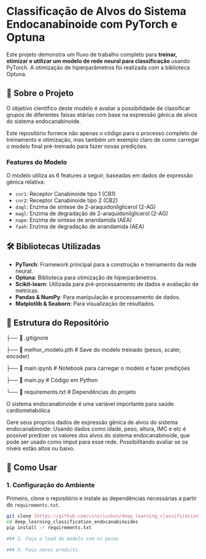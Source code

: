 # Classificação de Alvos do Sistema Endocanabinoide com PyTorch e Optuna

Este projeto demonstra um fluxo de trabalho completo para **treinar, otimizar e utilizar um modelo de rede neural para classificação** usando PyTorch. A otimização de hiperparâmetros foi realizada com a biblioteca Optuna.

## 🎯 Sobre o Projeto

O objetivo científico deste modelo é avaliar a possibilidade de classificar grupos de diferentes faixas etárias com base na expressão gênica de alvos do sistema endocanabinoide.

Este repositório fornece não apenas o código para o processo completo de treinamento e otimização, mas também um exemplo claro de como carregar o modelo final pré-treinado para fazer novas predições.

### Features do Modelo

O modelo utiliza as 6 features a seguir, baseadas em dados de expressão gênica relativa:

-   `cnr1`: Receptor Canabinoide tipo 1 (CB1)
-   `cnr2`: Receptor Canabinoide tipo 2 (CB2)
-   `dagl`: Enzima de síntese de 2-araquidonilglicerol (2-AG)
-   `magl`: Enzima de degradação de 2-araquidonilglicerol (2-AG)
-   `nape`: Enzima de síntese de anandamida (AEA)
-   `faah`: Enzima de degradação de anandamida (AEA)

## 🛠️ Bibliotecas Utilizadas

-   **PyTorch**: Framework principal para a construção e treinamento da rede neural.
-   **Optuna**: Biblioteca para otimização de hiperparâmetros.
-   **Scikit-learn**: Utilizada para pré-processamento de dados e avaliação de métricas.
-   **Pandas & NumPy**: Para manipulação e processamento de dados.
-   **Matplotlib & Seaborn**: Para visualização de resultados.

## 📁 Estrutura do Repositório

├── 📄 .gitignore

├── 📜 melhor_modelo.pth       # Save do modelo treinado (pesos, scaler, encoder)

├── 📜 main.ipynb      # Notebook para carregar o modelo e fazer predições

├── 📜 main.py          # Código em Python

└── 📜 requirements.txt     # Dependências do projeto

O sistema endocanabinoide é uma variável importante para saúde cardiometabólica

Gere seus proprios dados de expressão gênica de alvos do sistema endocanabinoide:
Usando dados como idade, peso, altura, IMC e etc é possível predizer os valores dos alvos do sistema endocanabinoide, que pode ser usado como imput para esse rede.
Possibilitando avaliar se os níveis estão altos ou baixo.


## 🚀 Como Usar
### 1. Configuração do Ambiente

Primeiro, clone o repositório e instale as dependências necessárias a partir do `requirements.txt`.

```bash
git clone [https://github.com/viniciusbon/deep_learning_classification_endocanabinoides.git](https://github.com/viniciusbon/deep_learning_classification_endocanabinoides.git)
cd deep_learning_classification_endocanabinoides
pip install -r requirements.txt

### 2. Faça o load do modelo com os pesos

### 3. Faça novos predicts 


